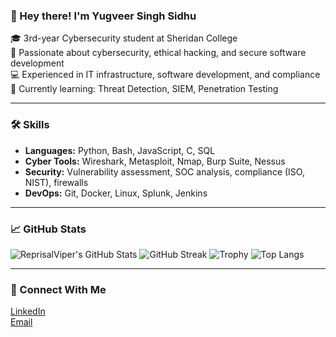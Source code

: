### 👋 Hey there! I'm Yugveer Singh Sidhu

🎓 3rd-year Cybersecurity student at Sheridan College  
🔐 Passionate about cybersecurity, ethical hacking, and secure software development  
💻 Experienced in IT infrastructure, software development, and compliance  
📂 Currently learning: Threat Detection, SIEM, Penetration Testing  

---

### 🛠️ Skills
- **Languages:** Python, Bash, JavaScript, C, SQL  
- **Cyber Tools:** Wireshark, Metasploit, Nmap, Burp Suite, Nessus  
- **Security:** Vulnerability assessment, SOC analysis, compliance (ISO, NIST), firewalls  
- **DevOps:** Git, Docker, Linux, Splunk, Jenkins  

---

### 📈 GitHub Stats
![ReprisalViper's GitHub Stats](https://github-readme-stats.vercel.app/api?username=ReprisalViper&show_icons=true&theme=tokyonight&hide_title=false&hide_border=false)
![GitHub Streak](https://streak-stats.demolab.com?user=ReprisalViper&theme=tokyonight)
![Trophy](https://github-profile-trophy.vercel.app/?username=ReprisalViper&theme=tokyonight&margin-w=10&column=4)
![Top Langs](https://github-readme-stats.vercel.app/api/top-langs/?username=ReprisalViper&layout=compact&theme=tokyonight)

---
### 🔗 Connect With Me
[LinkedIn](https://www.linkedin.com/in/sidhuyug)  
[Email](mailto:yugveer.73@gmail.com)


